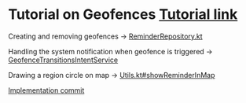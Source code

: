 # Tutorial on Geofences [Tutorial link](https://www.raywenderlich.com/7372-geofencing-api-tutorial-for-android)

Creating and removing geofences -> [ReminderRepository.kt](/3_Geofencing\app\src\main\java\com\android\raywenderlich\remindmethere\ReminderRepository.kt)

Handling the system notification when geofence is triggered -> [GeofenceTransitionsIntentService](/3_Geofencing\app\src\main\java\com\android\raywenderlich\remindmethere\GeofenceTransitionsIntentService.kt)

Drawing a region circle on map -> [Utils.kt#showReminderInMap](/3_Geofencing\app\src\main\java\com\android\raywenderlich\remindmethere\Utils.kt)

[Implementation commit](https://github.com/fab327/Android_Tutorial_References/commit/11f5839c85953f5240471d87596de799d10c3f86)
